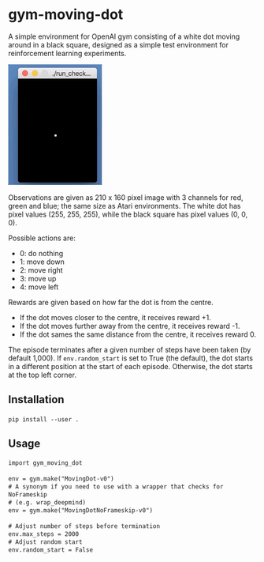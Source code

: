 # gym-moving-dot

A simple environment for OpenAI gym consisting of a white dot moving around in
a black square, designed as a simple test environment for reinforcement
learning experiments.

![](screenshot.gif)

Observations are given as 210 x 160 pixel image with 3 channels for red, green
and blue; the same size as Atari environments. The white dot has pixel values
(255, 255, 255), while the black square has pixel values (0, 0, 0).

Possible actions are:
* 0: do nothing
* 1: move down
* 2: move right
* 3: move up
* 4: move left

Rewards are given based on how far the dot is from the centre.
* If the dot moves closer to the centre, it receives reward +1.
* If the dot moves further away from the centre, it receives reward -1.
* If the dot sames the same distance from the centre, it receives reward 0.

The episode terminates after a given number of steps have been taken (by
default 1,000). If `env.random_start` is set to True (the default), the dot
starts in a different position at the start of each episode. Otherwise, the dot
starts at the top left corner.

## Installation

`pip install --user .`

## Usage

```
import gym_moving_dot

env = gym.make("MovingDot-v0")
# A synonym if you need to use with a wrapper that checks for NoFrameskip
# (e.g. wrap_deepmind)
env = gym.make("MovingDotNoFrameskip-v0")

# Adjust number of steps before termination
env.max_steps = 2000
# Adjust random start
env.random_start = False
```
